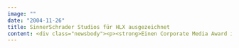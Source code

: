 ```yaml
---
image: ""
date: "2004-11-26"
title: SinnerSchrader Studios für HLX ausgezeichnet
content: <div class="newsbody"><p><strong>Einen Corporate Media Award in der Kategorie "Award of Master" haben die SinnerSchrader Studios für den Relaunch von hlx.com erhalten. Ausgezeichnet wurde die Buchungswebsite von Hapag-Lloyd Express (HLX) für außergewöhnlich hohe Standards bei Inhalt, Bedienung und Funktionalität. Zudem wurde HLX bei einem Fluglinientest zur Low-Cost Airline des Jahres gewählt.</strong></p><p>Der Verlag Medienreport vergibt den Corporate Media Award bereits zum 16. Mal in den Kategorien Medien- und Netzlösungen, Anwendungskonzepte sowie Trends aus E-Business und E-Government. Eine Jury aus 18 Medienexperten bewertete neben der Kreativität auch Funktionalität, Textqualität und Prozesslogik der Einreichungen. Der Wettbewerb zählt durch die strengen Kriterien zu den inhaltlich anspruchsvollsten in Deutschland.</p><p>"Schnelle Seiten, kurze Buchungswege, konsequente Markenführung auch im Web", diese Faktoren sind für Stefan Schaub die Väter des Erfolges. Der Geschäftsführer der SinnerSchrader Studios betreut die HLX-Website seit ihrem Marktstart im Dezember 2002. Vom ersten Tag an war das Internet der wichtigste Vertriebskanal der zum TUI-Konzern gehörenden Low-Cost Airline. 80 Prozent aller Buchungen werden online erfasst. Pro Monat verzeichnet die Website etwa 2,5 Millionen Nutzer und 19 Millionen Seitenabrufe.</p><p>Beim großen Airlinetest des Preisvergleichsportals "Discountflieger" bewerteten insgesamt mehr als 6.000 User das Preis-Leistungs-Verhältnis zehn namhafter europäischer Low-Cost Airlines. Das Ergebnis&#58; HLX belegt den ersten Platz und ist "Low-Cost Airline des Jahres 2004". Damit gehört hlx.com nicht nur zu den schnellsten, sondern auch zu den beliebtesten Sites unter den Billigfluggesellschaften.</p><p><a class="news-backlink" href="/de/"><svg class="svg-ico svg-ico--arrow-left"><use xlink&#58;href="#arrow-down"></use></svg>Zurück zur Presse Übersicht</a></p></div>
---
```

